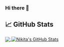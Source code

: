 ### Hi there 👋

## &#x1f4c8; GitHub Stats

<!-- <a href="https://github.com/NikitaRubocki/NikitaRubocki">
  <img align="center" src="https://github-readme-stats.vercel.app/api/top-langs/?username=NikitaRubocki&count_private=true&title_color=ffffff&text_color=c9cacc&icon_color=2bbc8a&bg_color=1d1f21&langs_count=3&theme=merko" />
</a>
<a href="https://github.com/NikitaRubocki/NikitaRubocki">
  <img align="center" src="https://github-readme-stats.vercel.app/api?username=NikitaRubocki&show_icons=true&line_height=27&count_private=true&title_color=ffffff&text_color=c9cacc&icon_color=2bbc8a&bg_color=1d1f21&theme=merko" alt="Nikita's GitHub Stats" />
</a> -->

<a href="https://github.com/NikitaRubocki/NikitaRubocki">
  <img align="center" src="https://github-readme-stats.vercel.app/api/top-langs/?username=NikitaRubocki&count_private=true&langs_count=3&theme=blueberry" />
</a>
<a href="https://github.com/NikitaRubocki/NikitaRubocki">
  <img align="center" src="https://github-readme-stats.vercel.app/api?username=NikitaRubocki&show_icons=true&line_height=27&count_private=true&theme=blueberry" alt="Nikita's GitHub Stats" />
</a>

<!--
**NikitaRubocki/nikitarubocki** is a ✨ _special_ ✨ repository because its `README.md` (this file) appears on your GitHub profile.

Here are some ideas to get you started:

- 🔭 I’m currently working on ...
- 🌱 I’m currently learning ...
- 👯 I’m looking to collaborate on ...
- 🤔 I’m looking for help with ...
- 💬 Ask me about ...
- 📫 How to reach me: ...
- 😄 Pronouns: ...
- ⚡ Fun fact: ...
-->

